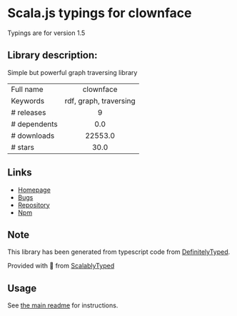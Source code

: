 
# Scala.js typings for clownface

Typings are for version 1.5

## Library description:
Simple but powerful graph traversing library

|                    |                 |
| ------------------ | :-------------: |
| Full name          | clownface |
| Keywords           | rdf, graph, traversing |
| # releases         | 9 |
| # dependents       | 0.0 |
| # downloads        | 22553.0 |
| # stars            | 30.0 |

## Links
- [Homepage](https://github.com/rdf-ext/clownface)
- [Bugs](https://github.com/rdf-ext/clownface/issues)
- [Repository](https://github.com/rdf-ext/clownface)
- [Npm](https://www.npmjs.com/package/clownface)
    


## Note
This library has been generated from typescript code from [DefinitelyTyped](https://definitelytyped.org).

Provided with :purple_heart: from [ScalablyTyped](https://github.com/oyvindberg/ScalablyTyped)

## Usage
See [the main readme](../../readme.md) for instructions.


